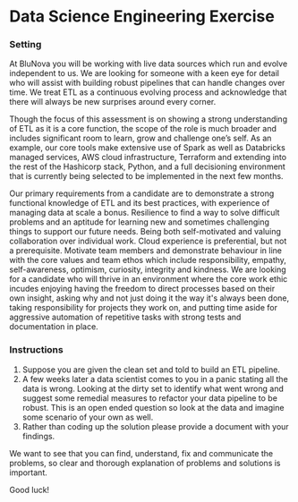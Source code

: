 # Data Science Engineering Exercise
### Setting
At BluNova you will be working with live data sources which run and evolve independent to us. We are looking for someone with a keen eye for detail who will assist with building robust pipelines that can handle changes over time. We treat ETL as a continuous evolving process and acknowledge that there will always be new surprises around every corner.

Though the focus of this assessment is on showing a strong understanding of ETL as it is a core function, the scope of the role is much broader and includes significant room to learn, grow and challenge one’s self. As an example, our core tools make extensive use of Spark as well as Databricks managed services, AWS cloud infrastructure, Terraform and extending into the rest of the Hashicorp stack, Python, and a full decisioning environment that is currently being selected to be implemented in the next few months. 

Our primary requirements from a candidate are to demonstrate a strong functional knowledge of ETL and its best practices, with experience of managing data at scale a bonus. Resilience to find a way to solve difficult problems and an aptitude for learning new and sometimes challenging things to support our future needs. Being both self-motivated and valuing collaboration over individual work. Cloud experience is preferential, but not a prerequisite. Motivate team members and demonstrate behaviour in line with the core values and team ethos which include responsibility, empathy, self-awareness, optimism, curiosity, integrity and kindness. We are looking for a candidate who will thrive in an environment where the core work ethic incudes enjoying having the freedom to direct processes based on their own insight, asking why and not just doing it the way it's always been done, taking responsibility for projects they work on, and putting time aside for aggressive automation of repetitive tasks with strong tests and documentation in place.    
   
### Instructions
1. Suppose you are given the clean set and told to build an ETL pipeline.
2. A few weeks later a data scientist comes to you in a panic stating all the data is wrong. Looking at the dirty set to identify what went wrong and suggest some remedial measures to refactor your data pipeline to be robust. This is an open ended question so look at the data and imagine some scenario of your own as well.
3. Rather than coding up the solution please provide a document with your findings.

We want to see that you can find, understand, fix and communicate the problems, so clear and thorough explanation of problems and solutions is important.

Good luck!
